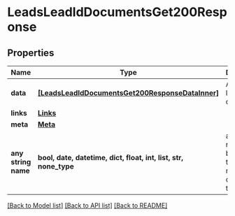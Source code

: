 # LeadsLeadIdDocumentsGet200Response


## Properties
Name | Type | Description | Notes
------------ | ------------- | ------------- | -------------
**data** | [**[LeadsLeadIdDocumentsGet200ResponseDataInner]**](LeadsLeadIdDocumentsGet200ResponseDataInner.md) | A list of lead documents | [optional] 
**links** | [**Links**](Links.md) |  | [optional] 
**meta** | [**Meta**](Meta.md) |  | [optional] 
**any string name** | **bool, date, datetime, dict, float, int, list, str, none_type** | any string name can be used but the value must be the correct type | [optional]

[[Back to Model list]](../README.md#documentation-for-models) [[Back to API list]](../README.md#documentation-for-api-endpoints) [[Back to README]](../README.md)


